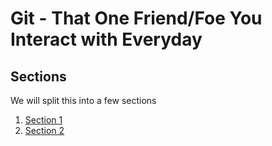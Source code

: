 # Git - That One Friend/Foe You Interact with Everyday

## Sections
We will split this into a few sections
1. [Section 1](./git.md)
2. [Section 2](./git-1.md)